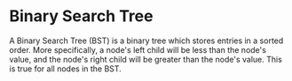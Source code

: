 # Binary Search Tree

A Binary Search Tree (BST) is a binary tree which stores entries in a sorted
order. More specifically, a node's left child will be less than the node's
value, and the node's right child will be greater than the node's value.  This
is true for all nodes in the BST.
